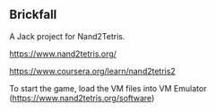 ## Brickfall

A Jack project for Nand2Tetris. 

https://www.nand2tetris.org/

https://www.coursera.org/learn/nand2tetris2

To start the game, load the VM files into VM Emulator (https://www.nand2tetris.org/software)
